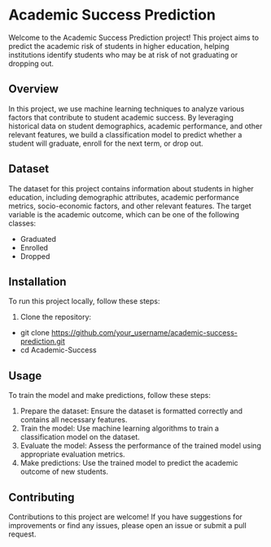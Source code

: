 # Academic Success Prediction

Welcome to the Academic Success Prediction project! This project aims to predict the academic risk of students in higher education, helping institutions identify students who may be at risk of not graduating or dropping out.

## Overview

In this project, we use machine learning techniques to analyze various factors that contribute to student academic success. By leveraging historical data on student demographics, academic performance, and other relevant features, we build a classification model to predict whether a student will graduate, enroll for the next term, or drop out.

## Dataset

The dataset for this project contains information about students in higher education, including demographic attributes, academic performance metrics, socio-economic factors, and other relevant features. The target variable is the academic outcome, which can be one of the following classes:

- Graduated
- Enrolled
- Dropped

## Installation

To run this project locally, follow these steps:

1. Clone the repository:

* git clone https://github.com/your_username/academic-success-prediction.git
* cd Academic-Success

## Usage

To train the model and make predictions, follow these steps:

1. Prepare the dataset: Ensure the dataset is formatted correctly and contains all necessary features.
2. Train the model: Use machine learning algorithms to train a classification model on the dataset.
3. Evaluate the model: Assess the performance of the trained model using appropriate evaluation metrics.
4. Make predictions: Use the trained model to predict the academic outcome of new students.

## Contributing
Contributions to this project are welcome! If you have suggestions for improvements or find any issues, please open an issue or submit a pull request.
